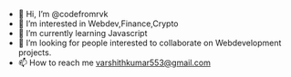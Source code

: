 - 👋 Hi, I’m @codefromrvk
- 👀 I’m interested in Webdev,Finance,Crypto
- 🌱 I’m currently learning Javascript
- 💞️ I’m looking for people interested to collaborate on Webdevelopment projects.
- 📫 How to reach me varshithkumar553@gmail.com

<!---
codefromrvk/codefromrvk is a ✨ special ✨ repository because its `README.md` (this file) appears on your GitHub profile.
You can click the Preview link to take a look at your changes.
--->
